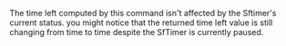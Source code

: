 The time left computed by this command isn't affected by the Sftimer's current status. you might notice that the returned time left value is still changing from time to time despite the SfTimer is currently paused.